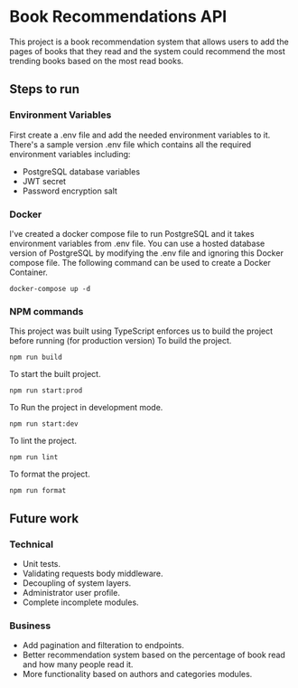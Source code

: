 # Book Recommendations API

This project is a book recommendation system that allows users to add the pages of books that they read and the system could recommend the most trending books based on the most read books.
## Steps to run
### Environment Variables
First create a .env file and add the needed environment variables to it.
<br>
There's a sample version .env file which contains all the required environment variables including:
<ul>
<li> PostgreSQL database variables
<li> JWT secret
<li> Password encryption salt 
</ul>

### Docker
I've created a docker compose file to run PostgreSQL and it takes environment variables from .env file.
You can use a hosted database version of PostgreSQL by modifying the .env file and ignoring this Docker compose file.
The following command can be used to create a Docker Container.
``` 
docker-compose up -d 
```

### NPM commands
This project was built using TypeScript enforces us to build the project before running (for production version)
To build the project.
```
npm run build
```

To start the built project.
```
npm run start:prod
```

To Run the project in development mode.
```
npm run start:dev
```

To lint the project.
```
npm run lint
```

To format the project.
```
npm run format
```

## Future work
### Technical
<ul>
<li> Unit tests.
<li> Validating requests body middleware.
<li> Decoupling of system layers.
<li> Administrator user profile.
<li> Complete incomplete modules.
</ul>

### Business
<ul>
<li> Add pagination and filteration to endpoints.
<li> Better recommendation system based on the percentage of book read and how many people read it.
<li> More functionality based on authors and categories modules.
</ul>


